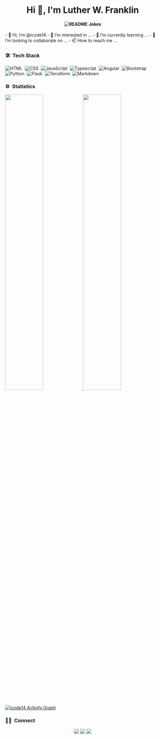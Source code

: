 <h1 align="center">Hi 👋, I'm Luther W. Franklin</h1>
<h4 align="center"><img align="center" src="https://readme-jokes.vercel.app/api?hideBorder" alt="README Jokes"></h4>
- 👋 Hi, I’m @icode14
- 👀 I’m interested in ...
- 🌱 I’m currently learning ...
- 💞️ I’m looking to collaborate on ...
- 📫 How to reach me ...

<!---
icode14/icode14 is a ✨ special ✨ repository because its `README.md` (this file) appears on your GitHub profile.
You can click the Preview link to take a look at your changes.
--->

### 🛠 &nbsp;Tech Stack
![HTML](https://img.shields.io/badge/-HTML-05122A?style=flat&logo=HTML5)&nbsp;
![CSS](https://img.shields.io/badge/-CSS-05122A?style=flat&logo=CSS3&logoColor=1572B6)&nbsp;
![JavaScript](https://img.shields.io/badge/-JavaScript-05122A?style=flat&logo=javascript)&nbsp;
![Typescript](https://img.shields.io/badge/Typescript-05122A?style=flat&logo=typescript)&nbsp;
![Angular](https://img.shields.io/badge/Angular-05122A?style=flat&logo=angular)&nbsp;
![Bootstrap](https://img.shields.io/badge/-Bootstrap-05122A?style=flat&logo=bootstrap&logoColor=563D7C)\
![Python](https://img.shields.io/badge/-Python-05122A?style=flat&logo=python)&nbsp;
![Flask](https://img.shields.io/badge/-Flask-05122A?style=flat&logo=flask)&nbsp;
![Terraform](https://img.shields.io/badge/Terraform-05122A?style=flat&logo=terraform)&nbsp;
![Markdown](https://img.shields.io/badge/-Markdown-05122A?style=flat&logo=markdown)

### ⚙️ &nbsp;Statistics
<p align="left">
  <a href="https://github.com/icode14">
  <img width="49.5%" src="https://github-readme-stats.vercel.app/api?username=icode14&show_icons=true&theme=gruvbox&hide_border=true" />
  <img width="49.5%" src="https://github-readme-streak-stats.herokuapp.com/?user=icode14&theme=gruvbox&hide_border=true" />
  </a>
</p>
<br>

[![icode14 Activity Graph](https://activity-graph.herokuapp.com/graph?username=icode14&custom_title=icode14%27s%20Contribution%20Graph&theme=gruvbox&bg_color=282828&hide_border=true&line=d1a01f&point=c58545)](https://github.com/icode14)

### 🤝🏻 &nbsp;Connect
<p align="center">
<a href="https://www.linkedin.com/in/franklin-wae-luther"><img src="https://img.shields.io/badge/-Franklin%20Wae%20Luther-0077B5?style=flat&logo=Linkedin&logoColor=white"/></a>
<a href="https://www.instagram.com/phoenixwaeluther"><img src="https://img.shields.io/badge/-@phoenixwaeluther-E4405F?style=flat&logo=Instagram&logoColor=white"/></a>
<a href="https://twitter.com/prod_luther"><img src="https://img.shields.io/badge/-@prod_luther-1877F2?style=flat&logo=Twitter&logoColor=white"/></a>
</p>
